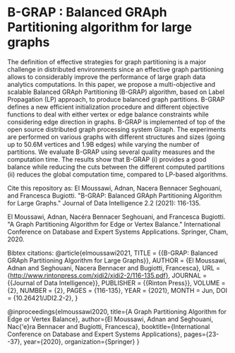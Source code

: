 # B-GRAP : Balanced GRAph Partitioning algorithm for large graphs

The definition of effective strategies for graph partitioning is a major challenge in distributed environments since an effective graph partitioning allows to considerably improve the performance of large graph data analytics computations. In this paper, we propose a multi-objective and scalable Balanced GRAph Partitioning (B-GRAP) algorithm, based on Label Propagation (LP) approach, to produce balanced graph partitions. B-GRAP defines a new efficient initialization procedure and different objective functions to deal with either vertex or edge balance constraints while considering edge direction in graphs. B-GRAP is implemented of top of the open source distributed graph processing system Giraph. The experiments are performed on various graphs with different structures and sizes (going up to 50.6M vertices and 1.9B edges) while varying the number of partitions. We evaluate B-GRAP using several quality measures and the computation time. The results show that B-GRAP (i) provides a good balance while reducing the cuts between the different computed partitions (ii) reduces the global computation time, compared to LP-based algorithms. 


Cite this repository as: 
El Moussawi, Adnan, Nacera Bennacer Seghouani, and Francesca Bugiotti. "B-GRAP: Balanced GRAph Partitioning Algorithm for Large Graphs." Journal of Data Intelligence 2.2 (2021): 116-135.

El Moussawi, Adnan, Nacéra Bennacer Seghouani, and Francesca Bugiotti. "A Graph Partitioning Algorithm for Edge or Vertex Balance." International Conference on Database and Expert Systems Applications. Springer, Cham, 2020.

Bibtex citations: 
@article{elmoussawi2021,
  TITLE = {{B-GRAP: Balanced GRAph Partitioning Algorithm for Large Graphs}},
  AUTHOR = {El Moussawi, Adnan and Seghouani, Nacera Bennacer and Bugiotti, Francesca},
  URL = {http://www.rintonpress.com/xjdi2/xjdi2-2/116-135.pdf},
  JOURNAL = {{Journal of Data Intelligence}},
  PUBLISHER = {{Rinton Press}},
  VOLUME = {2},
  NUMBER = {2},
  PAGES = {116-135},
  YEAR = {2021},
  MONTH = Jun,
  DOI = {10.26421/JDI2.2-2},
}

@inproceedings{elmoussawi2020,
  title={A Graph Partitioning Algorithm for Edge or Vertex Balance},
  author={El Moussawi, Adnan and Seghouani, Nac{\'e}ra Bennacer and Bugiotti, Francesca},
  booktitle={International Conference on Database and Expert Systems Applications},
  pages={23--37},
  year={2020},
  organization={Springer}
}


